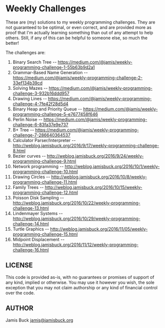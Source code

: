 # Weekly Challenges

These are (my) solutions to my weekly programming challenges. They are
not guaranteed to be optimal, or even correct, and are provided more as
proof that I'm actually learning something than out of any attempt to
help others. Still, if any of this can be helpful to someone else, so
much the better!

The challenges are:

1. Binary Search Tree -- https://medium.com/@jamis/weekly-programming-challenge-1-55b63b9d2a1
2. Grammar-Based Name Generation -- https://medium.com/@jamis/weekly-programming-challenge-2-33ef134b39cd
3. Solving Mazes -- https://medium.com/@jamis/weekly-programming-challenge-3-932b16ddd957
4. Drawing Lines -- https://medium.com/@jamis/weekly-programming-challenge-4-7fe42f28d5d4
5. Binary Heap and Priority Queue -- https://medium.com/@jamis/weekly-programming-challenge-5-e7677458f646
6. Perlin Noise -- https://medium.com/@jamis/weekly-programming-challenge-6-83fa37e9e737
7. B+ Tree -- https://medium.com/@jamis/weekly-programming-challenge-7-286640364537
8. Calculator Parser/Interpreter -- http://weblog.jamisbuck.org/2016/9/17/weekly-programming-challenge-8.html
9. Bezier curves -- http://weblog.jamisbuck.org/2016/9/24/weekly-programming-challenge-9.html
10. Network programming -- http://weblog.jamisbuck.org/2016/10/1/weekly-programming-challenge-10.html
11. Drawing Circles -- http://weblog.jamisbuck.org/2016/10/8/weekly-programming-challenge-11.html
12. Family Trees -- http://weblog.jamisbuck.org/2016/10/15/weekly-programming-challenge-12.html
13. Poisson Disk Sampling -- http://weblog.jamisbuck.org/2016/10/22/weekly-programming-challenge-13.html
14. Lindenmayer Systems -- http://weblog.jamisbuck.org/2016/10/29/weekly-programming-challenge-14.html
15. Turtle Graphics -- http://weblog.jamisbuck.org/2016/11/05/weekly-programming-challenge-15.html
16. Midpoint Displacement -- http://weblog.jamisbuck.org/2016/11/12/weekly-programming-challenge-16.html


## LICENSE

This code is provided as-is, with no guarantees or promises of support of
any kind, implied or otherwise. You may use it however you wish, the sole
exception that you may not claim authorship or any kind of financial control
over the code.


## AUTHOR

Jamis Buck <jamis@jamisbuck.org>
